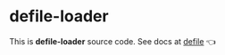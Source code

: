 # defile-loader

This is **defile-loader** source code.
See docs at [defile](https://github.com/kossnocorp/defile#readme) 👈
